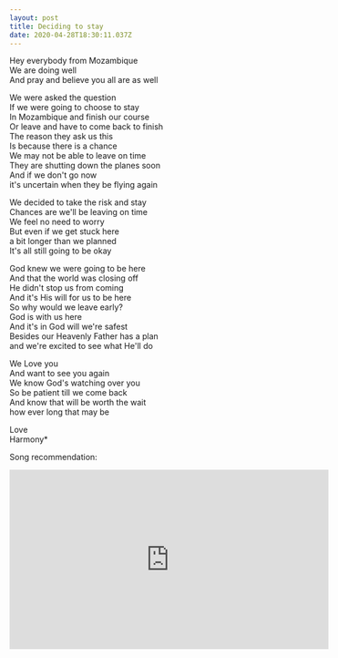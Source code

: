 ```yaml
---
layout: post
title: Deciding to stay
date: 2020-04-28T18:30:11.037Z
---
```

Hey everybody from Mozambique  
We are doing well  
And pray and believe you all are as well

We were asked the question  
If we were going to choose to stay  
In Mozambique and finish our course  
Or leave and have to come back to finish  
The reason they ask us this  
Is because there is a chance  
We may not be able to leave on time  
They are shutting down the planes soon  
And if we don't go now  
it's uncertain when they be flying again

We decided to take the risk and stay  
Chances are we'll be leaving on time  
We feel no need to worry  
But even if we get stuck here  
a bit longer than we planned  
It's all still going to be okay

God knew we were going to be here  
And that the world was closing off  
He didn't stop us from coming  
And it's His will for us to be here  
So why would we leave early?  
God is with us here  
And it's in God will we're safest  
Besides our Heavenly Father has a plan  
and we're excited to see what He'll do

We Love you  
And want to see you again  
We know God's watching over you  
So be patient till we come back  
And know that will be worth the wait  
how ever long that may be

Love  
Harmony*

Song recommendation:  

<iframe width="560" height="315" src="https://www.youtube.com/embed/6E0F2s_3I78" frameborder="0" allow="accelerometer; autoplay; encrypted-media; gyroscope; picture-in-picture" allowfullscreen></iframe>